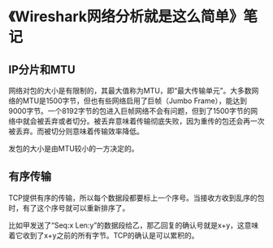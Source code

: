 # 《Wireshark网络分析就是这么简单》笔记

## IP分片和MTU

网络对包的大小是有限制的，其最大值称为MTU，即“最大传输单元”。大多数网络的MTU是1500字节，但也有些网络启用了巨帧（Jumbo Frame），能达到9000字节。一个8192字节的包进入巨帧网络不会有问题，但到了1500字节的网络中就会被丢弃或者切分。被丢弃意味着传输彻底失败，因为重传的包还会再一次被丢弃。而被切分则意味着传输效率降低。

发包的大小是由MTU较小的一方决定的。

## 有序传输

TCP提供有序的传输，所以每个数据段都要标上一个序号。当接收方收到乱序的包时，有了这个序号就可以重新排序了。

比如甲发送了“Seq:x Len:y”的数据段给乙，那乙回复的确认号就是x+y，这意味着它收到了x+y之前的所有字节。TCP的确认是可以累积的。